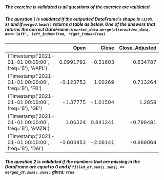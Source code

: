 ##### The exercice is validated is all questions of the exercice are validated

##### The question 1 is validated if the outputted DataFrame's shape is `(1305, 5)` and if `merged.head()` returns a table as below. One of the answers that returns the correct DataFrame is `market_data.merge(alternative_data, how='left', left_index=True, right_index=True)`

|                                                      |       Open |     Close |   Close_Adjusted |     Twitter |    Reddit |
|:-----------------------------------------------------|-----------:|----------:|-----------------:|------------:|----------:|
| (Timestamp('2021-01-01 00:00:00', freq='B'), 'AAPL') |  0.0991792 | -0.31603  |         0.634787 | -0.00159041 |  1.06053  |
| (Timestamp('2021-01-01 00:00:00', freq='B'), 'FB')   | -0.123753  |  1.00269  |         0.713264 |  0.0142127  | -0.487028 |
| (Timestamp('2021-01-01 00:00:00', freq='B'), 'GE')   | -1.37775   | -1.01504  |         1.2858   |  0.109835   |  0.04273  |
| (Timestamp('2021-01-01 00:00:00', freq='B'), 'AMZN') |  1.06324   |  0.841241 |        -0.799481 | -0.805677   |  0.511769 |
| (Timestamp('2021-01-01 00:00:00', freq='B'), 'DAI')  | -0.603453  | -2.06141  |        -0.969064 |  1.49817    |  0.730055 |


##### The question 2 is validated if the numbers that are missing in the DataFrame are equal to 0 and if `filled_df.sum().sum() == merged_df.sum().sum()` gives: `True`
